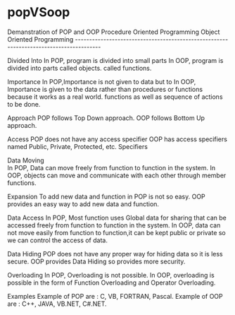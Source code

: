 # popVSoop
Demanstration of POP and OOP
                  Procedure Oriented Programming                              Object Oriented Programming
                  ---------------------------------------------------------------------------------------
        
Divided Into    In POP, program is divided into small parts                 In OOP, program is divided into parts called objects.
                called functions.
                
Importance      In POP,Importance is not given to data but to               In OOP, Importance is given to the data rather than procedures 
                                                                             or functions because it works as a real world.
                functions as well as sequence of 
                actions to be done.	
                
                
Approach      POP follows Top Down approach.                              OOP follows Bottom Up approach.

Access        POP does not have any access specifier                      OOP has access specifiers named Public, Private, Protected, etc.
Specifiers

Data Moving   
  In POP, Data can move freely from function to function in the system.
  In OOP, objects can move and communicate with each other through member functions.
  
Expansion
  To add new data and function in POP is not so easy.
  OOP provides an easy way to add new data and function.
  
Data Access
  In POP, Most function uses Global data for sharing that can be accessed freely from function to function in the system.
  In OOP, data can not move easily from function to function,it can be kept public or private so we can control the access of data.
  
Data Hiding
  POP does not have any proper way for hiding data so it is less secure.
  OOP provides Data Hiding so provides more security.
  
Overloading
  In POP, Overloading is not possible.
  In OOP, overloading is possible in the form of Function Overloading and Operator Overloading.
  
Examples
  Example of POP are : C, VB, FORTRAN, Pascal.
  Example of OOP are : C++, JAVA, VB.NET, C#.NET.
